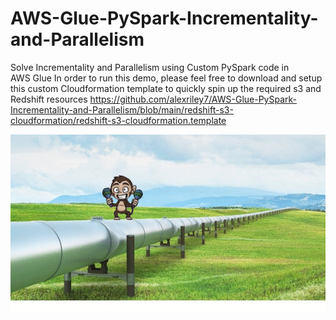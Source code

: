 # AWS-Glue-PySpark-Incrementality-and-Parallelism

Solve Incrementality and Parallelism using Custom PySpark code in AWS Glue
In order to run this demo, please feel free to download and setup this custom Cloudformation template to quickly spin up the required s3 and Redshift resources
https://github.com/alexriley7/AWS-Glue-PySpark-Incrementality-and-Parallelism/blob/main/redshift-s3-cloudformation/redshift-s3-cloudformation.template






<img src="https://github.com/alexriley7/AWS-Glue-PySpark-Incrementality-and-Parallelism/blob/main/readme/Dancing-Monkey.gif" />
